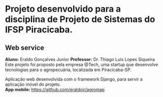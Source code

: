 <h1>Projeto desenvolvido para a disciplina de Projeto de Sistemas do IFSP Piracicaba.</h1>

<h2>Web service</h2>

<b>Aluno:</b> Eraldo Gonçalves Junior
<b>Professor:</b> Dr. Thiago Luis Lopes Siqueira
<br>
Este projeto foi proposto pela empresa @Tech, uma startup que desenvolve tecnologias para o agropecuária, localizada em Piracicaba-SP.

Aplicação web desenvolvida com o framework Django, para servir a aplicação móvel do projeto.
<br>
<b>App mobile: </b>https://github.com/eraldojr/agromap
